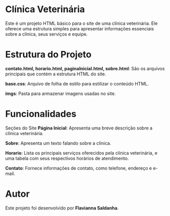 # Clínica Veterinária


Este é um projeto HTML básico para o site de uma clínica veterinária. Ele oferece uma estrutura simples para apresentar informações essenciais sobre a clínica, seus serviços e equipe.

# Estrutura do Projeto


**contato.html, horario.html, paginaInicial.html, sobre.html**: São os arquivos principais que contém a estrutura HTML do site.

**base.css**: Arquivo de folha de estilo para estilizar o conteúdo HTML.

**imgs**: Pasta para armazenar imagens usadas no site.

# Funcionalidades


Seções do Site
**Página Inicial**: Apresenta uma breve descrição sobre a clínica veterinária.

**Sobre**: Apresenta um texto falando sobre a clínica.

**Horario**: Lista os principais serviços oferecidos pela clínica veterinária, e uma tabela com seus respectivos horários de atendimento.

**Contato**: Fornece informações de contato, como telefone, endereço e e-mail.

# Autor


Este projeto foi desenvolvido por **Flavianna Saldanha**.
